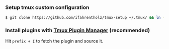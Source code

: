 ### Setup tmux custom configuration

```bash
$ git clone https://github.com/ifahrentholz/tmux-setup ~/.tmux/ && ln -s ~/.tmux/.tmux.conf ~/.tmux.conf && git clone git clone https://github.com/tmux-plugins/tpm ~/.tmux/plugins/tpm
```

### Install plugins with [Tmux Plugin Manager](https://github.com/tmux-plugins/tpm) (recommended)

Hit `prefix + I` to fetch the plugin and source it.
